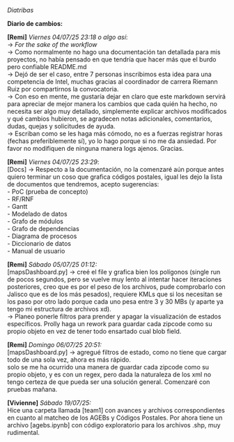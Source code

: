 *Diatribas*

**Diario de cambios:**

**[Remi]**
*Viernes 04/07/25 23:18 o algo así*:
<br>-> *For the sake of the workflow*
<br>-> Como normalmente no hago una documentación tan detallada para mis proyectos, no había pensado en que tendría que hacer más que el burdo pero confiable README.md
<br>-> Dejó de ser el caso, entre 7 personas inscribimos esta idea para una competencia de Intel, muchas gracias al coordinador de carrera Riemann Ruiz por compartirnos la convocatoria. 
<br>-> Con eso en mente, me gustaría dejar en claro que este markdown servirá para apreciar de mejor manera los cambios que cada quién ha hecho, no necesita ser algo muy detallado, simplemente explicar archivos modificados y qué cambios hubieron, se agradecen notas adicionales, comentarios, dudas, quejas y solicitudes de ayuda.
<br>-> Escriban como se les haga más cómodo, no es a fuerzas registrar horas (fechas preferiblemente sí), yo lo hago porque si no me da ansiedad. Por favor no modifiquen de ninguna manera logs ajenos. Gracias.
<br>

**[Remi]**
*Viernes 04/07/25 23:29*:
<br>[Docs] -> Respecto a la documentación, no la comenzaré aún porque antes quiero terminar un coso que grafica códigos postales, igual les dejo la lista de documentos que tendremos, acepto sugerencias:
<br> - PoC (prueba de concepto)
<br> - RF/RNF
<br> - Gantt
<br> - Modelado de datos
<br> - Grafo de módulos
<br> - Grafo de dependencias
<br> - Diagrama de procesos
<br> - Diccionario de datos
<br> - Manual de usuario

**[Remi]**
*Sábado 05/07/25 01:12:*
<br> [mapsDashboard.py] -> creé el file y grafica bien los polígonos (single run de pocos segundos, pero se vuelve muy lento al intentar hacer iteraciones posteriores, creo que es por el peso de los archivos, pude comprobarlo con Jalisco que es de los más pesados), requiere KMLs que si los necesitan se los paso por otro lado porque cada uno pesa entre 3 y 30 MBs (y aparte ya tengo mi estructura de archivos xd). 
<br> -> Planeo ponerle filtros para prender y apagar la visualización de estados específicos. Prolly haga un rework para guardar cada zipcode como su propio objeto en vez de tener todo ensartado cual blob field.

**[Remi]**
*Domingo 06/07/25 20:51:*
<br> [mapsDashboard.py] -> agregué filtros de estado, como no tiene que cargar todo de una sola vez, ahora es más rápido.
<br> solo se me ha ocurrido una manera de guardar cada zipcode como su propio objeto, y es con un regex, pero dada la naturaleza de los xml no tengo certeza de que pueda ser una solución general. Comenzaré con pruebas mañana.

**[Vivienne]**
*Sábado 19/07/25:*
<br> Hice una carpeta llamada [team1] con avances y archivos correspondientes en cuanto al matcheo de los AGEBs y Códigos Postales. Por ahora tiene un archivo [agebs.ipynb] con código exploratorio para los archivos .shp, muy rudimental.
